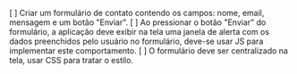 [ ] Criar um formulário de contato contendo os campos: nome, email, mensagem e um botão "Enviar".
[ ] Ao pressionar o botão "Enviar" do formulário, a aplicação deve exibir na tela uma janela de alerta com os dados preenchidos pelo usuário no formulário, deve-se usar JS para implementar este comportamento.
[ ] O formulário deve ser centralizado na tela, usar CSS para tratar o estilo.